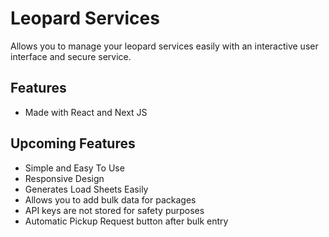 # Leopard Services
 Allows you to manage your leopard services easily with an interactive user interface and secure service.


## Features
- Made with React and Next JS

## Upcoming Features
- Simple and Easy To Use
- Responsive Design
- Generates Load Sheets Easily 
- Allows you to add bulk data for packages
- API keys are not stored for safety purposes
- Automatic Pickup Request button after bulk entry

